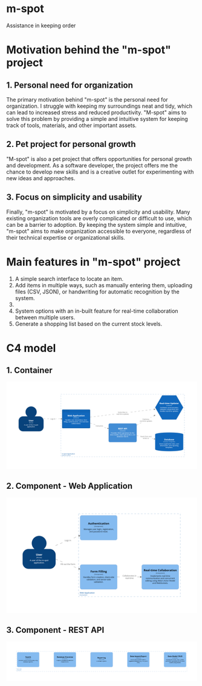 
# m-spot
Assistance in keeping order

# Motivation behind the "m-spot" project

## 1. Personal need for organization

The primary motivation behind "m-spot" is the personal need for organization. I struggle with keeping my surroundings neat and tidy, which can lead to increased stress and reduced productivity. "M-spot" aims to solve this problem by providing a simple and intuitive system for keeping track of tools, materials, and other important assets.

## 2. Pet project for personal growth

"M-spot" is also a pet project that offers opportunities for personal growth and development. As a software developer, the project offers me the chance to develop new skills and is a creative outlet for experimenting with new ideas and approaches.

## 3. Focus on simplicity and usability

Finally, "m-spot" is motivated by a focus on simplicity and usability. Many existing organization tools are overly complicated or difficult to use, which can be a barrier to adoption. By keeping the system simple and intuitive, "m-spot" aims to make organization accessible to everyone, regardless of their technical expertise or organizational skills.

# Main features in "m-spot" project
1. A simple search interface to locate an item.
2. Add items in multiple ways, such as manually entering them, uploading files (CSV, JSON), or handwriting for automatic recognition by the system.
3. 
4. System options with an in-built feature for real-time collaboration between multiple users.
5. Generate a shopping list based on the current stock levels.

# C4 model
## 1. Container
![Container](docs/C4/m-spot-Container-001.png)
## 2. Component - Web Application
![Component1](docs/C4/m-spot-Component-001.png)
## 3. Component - REST API
![Component2](docs/C4/m-spot-Component-002.png)

